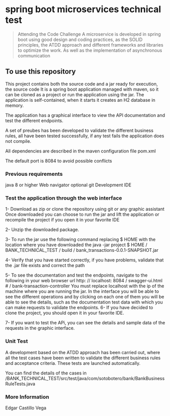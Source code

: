 # spring boot microservices technical test

> Attending the Code Challenge
> A microservice is developed in spring boot using good design and coding practices,
> as the SOLID principles, the ATDD approach and different frameworks and libraries to optimize the work.
> As well as the implementation of asynchronous communication

## To use this repository
This project contains both the source code and a jar ready for execution, the source code
It is a spring boot application managed with maven, so it can be cloned as a project or run the application using the jar.
The application is self-contained, when it starts it creates an H2 database in memory.

The application has a graphical interface to view the API documentation and test the different endpoints.

A set of preubes has been developed to validate the different business rules,
all have been tested successfully, if any test fails the application does not compile.

All dependencies are described in the maven configuration file pom.xml

The default port is 8084 to avoid possible conflicts

### Previous requirements
java 8 or higher
Web navigator
optional
git
Development IDE

### Test the application through the web interface
1- Download as zip or clone the repository using git or any graphic assistant
   Once downloaded you can choose to run the jar and lift the application or recompile the project if you open it in your favorite IDE
   
2- Unzip the downloaded package.

3- To run the jar use the following command replacing $ HOME with the location where you have downloaded the java -jar project $ HOME / BANK_TECHNICAL_TEST / build / bank_transactions-0.0.1-SNAPSHOT.jar

4- Verify that you have started correctly, if you have problems, validate that the .jar file exists and correct the path

5- To see the documentation and test the endpoints, navigate to the following in your web browser url http: // localhost: 8084 / swagger-ui.html # / bank-transaction-controller
   You must replace localhost with the ip of the machine where you are running the jar.
   In the interface you will be able to see the different operations and by clicking on each one of them you will be able to see the details, such as the documentation
   test data with which you can make requests to validate the endpoints.
6- If you have decided to clone the project, you should open it in your favorite IDE.

7- If you want to test the APi, you can see the details and sample data of the requests in the graphic interface.


### Unit Test
A development based on the ATDD approach has been carried out, where all the test cases have been written to validate the different
business rules and acceptance criteria.
These tests are launched automatically.

You can find the details of the cases in /BANK_TECHNICAL_TEST/src/test/java/com/sotobotero/bank/BankBusinessRuleTests.java

### More Information
Edgar Castillo Vega
